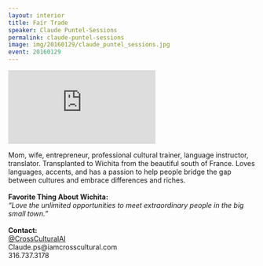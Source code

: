 ```yaml
---
layout: interior
title: Fair Trade
speaker: Claude Puntel-Sessions
permalink: claude-puntel-sessions
image: img/20160129/claude_puntel_sessions.jpg
event: 20160129
---
```


<div class='embed-container'><iframe src='https://www.youtube.com/embed/pyAAzn30HzI' frameborder='0' allowfullscreen></iframe></div>

<section class="bg-dark" id="events">
  <div class="container text-center">
    <div class="col-lg-6 col-sm-8 col-lg-offset-3 col-sm-offset-2">
      <p>
        Mom, wife, entrepreneur, professional cultural trainer, language instructor, translator.  Transplanted to Wichita from the beautiful south of France. Loves languages, accents, and has a passion to help people bridge the gap between cultures and embrace differences and riches.<br><br><strong>Favorite Thing About Wichita:</strong><br><i>“Love the unlimited opportunities to meet extraordinary people in the big small town.”</i><br><br><strong>Contact:</strong><br><a href="https://twitter.com/CrossCulturalAI" target="_blank">@CrossCulturalAI</a><br>Claude.ps@iamcrosscultural.com<br>316.737.3178
      </p>
    </div>
  </div>
</section>